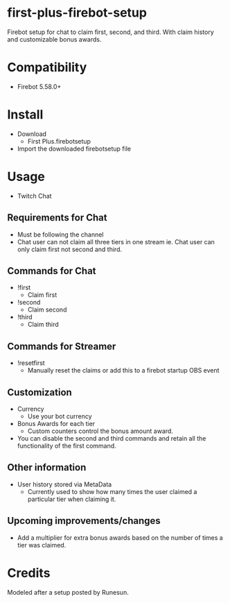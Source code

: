 # first-plus-firebot-setup
Firebot setup for chat to claim first, second, and third. With claim history and customizable bonus awards.

# Compatibility
+ Firebot 5.58.0+

# Install
+ Download
    + First Plus.firebotsetup
+ Import the downloaded firebotsetup file

# Usage
+ Twitch Chat

## Requirements for Chat
+ Must be following the channel
+ Chat user can not claim all three tiers in one stream ie. Chat user can only claim first not second and third.

## Commands for Chat
+ !first
    + Claim first
+ !second
    + Claim second
+ !third
    + Claim third

## Commands for Streamer
+ !resetfirst
    + Manually reset the claims or add this to a firebot startup OBS event

## Customization
+ Currency
    + Use your bot currency
+ Bonus Awards for each tier
    + Custom counters control the bonus amount award.
+ You can disable the second and third commands and retain all the functionality of the first command.

## Other information
+ User history stored via MetaData
    + Currently used to show how many times the user claimed a particular tier when claiming it.

## Upcoming improvements/changes
+ Add a multiplier for extra bonus awards based on the number of times a tier was claimed.

# Credits
Modeled after a setup posted by Runesun.
